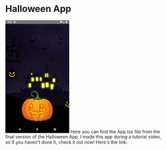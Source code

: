# Halloween App
<img src="https://github.com/mercihohmann/Images/blob/master/halloween.png" width="200">
Here you can find the App.tsx file from the final version of the Halloween App. I made this app during a tutorial video, so if you haven't done it, check it out now! Here's the link:
